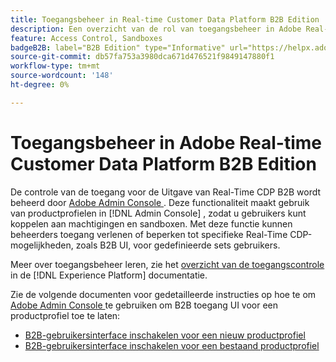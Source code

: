 ```yaml
---
title: Toegangsbeheer in Real-time Customer Data Platform B2B Edition
description: Een overzicht van de rol van toegangsbeheer in Adobe Real-time Customer Data Platform B2B Edition.
feature: Access Control, Sandboxes
badgeB2B: label="B2B Edition" type="Informative" url="https://helpx.adobe.com/nl/legal/product-descriptions/real-time-customer-data-platform-b2b-edition-prime-and-ultimate-packages.html newtab=true"
source-git-commit: db57fa753a3980dca671d476521f9849147880f1
workflow-type: tm+mt
source-wordcount: '148'
ht-degree: 0%

---
```


# Toegangsbeheer in Adobe Real-time Customer Data Platform B2B Edition

De controle van de toegang voor de Uitgave van Real-Time CDP B2B wordt beheerd door [ Adobe Admin Console ](https://adminconsole.adobe.com). Deze functionaliteit maakt gebruik van productprofielen in [!DNL Admin Console] , zodat u gebruikers kunt koppelen aan machtigingen en sandboxen. Met deze functie kunnen beheerders toegang verlenen of beperken tot specifieke Real-Time CDP-mogelijkheden, zoals B2B UI, voor gedefinieerde sets gebruikers.

Meer over toegangsbeheer leren, zie het [ overzicht van de toegangscontrole ](../../access-control/home.md) in de [!DNL Experience Platform] documentatie.

Zie de volgende documenten voor gedetailleerde instructies op hoe te om [ Adobe Admin Console ](https://adminconsole.adobe.com) te gebruiken om B2B toegang UI voor een productprofiel toe te laten:

* [B2B-gebruikersinterface inschakelen voor een nieuw productprofiel](../../access-control/ui/create-profile.md)
* [B2B-gebruikersinterface inschakelen voor een bestaand productprofiel](../../access-control/ui/details-and-services.md)